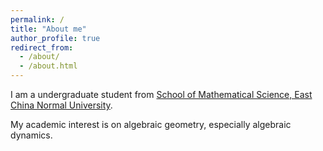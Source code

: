 ```yaml
---
permalink: /
title: "About me"
author_profile: true
redirect_from: 
  - /about/
  - /about.html
---
```


I am a undergraduate student from [School of Mathematical Science, East China Normal University](https://math.ecnu.edu.cn/).

My academic interest is on algebraic geometry, especially algebraic dynamics.
